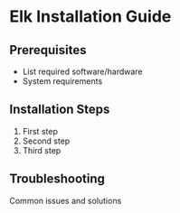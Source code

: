 # Elk Installation Guide

## Prerequisites
- List required software/hardware
- System requirements

## Installation Steps
1. First step
2. Second step
3. Third step

## Troubleshooting
Common issues and solutions